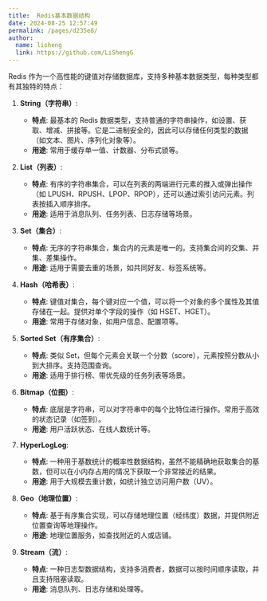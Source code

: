 ```yaml
---
title:  Redis基本数据结构
date: 2024-08-25 12:57:49
permalink: /pages/d235e8/
author: 
  name: lisheng
  link: https://github.com/LiShengG
---
```



Redis 作为一个高性能的键值对存储数据库，支持多种基本数据类型，每种类型都有其独特的特点：

1. **String（字符串）**:
   - **特点**: 最基本的 Redis 数据类型，支持普通的字符串操作，如设置、获取、增减、拼接等。它是二进制安全的，因此可以存储任何类型的数据（如文本、图片、序列化对象等）。
   - **用途**: 常用于缓存单一值、计数器、分布式锁等。

2. **List（列表）**:
   - **特点**: 有序的字符串集合，可以在列表的两端进行元素的推入或弹出操作（如 LPUSH、RPUSH、LPOP、RPOP），还可以通过索引访问元素。列表按插入顺序排序。
   - **用途**: 适用于消息队列、任务列表、日志存储等场景。

3. **Set（集合）**:
   - **特点**: 无序的字符串集合，集合内的元素是唯一的。支持集合间的交集、并集、差集操作。
   - **用途**: 适用于需要去重的场景，如共同好友、标签系统等。

4. **Hash（哈希表）**:
   - **特点**: 键值对集合，每个键对应一个值，可以将一个对象的多个属性及其值存储在一起。提供对单个字段的操作（如 HSET、HGET）。
   - **用途**: 常用于存储对象，如用户信息、配置项等。

5. **Sorted Set（有序集合）**:
   - **特点**: 类似 Set，但每个元素会关联一个分数（score），元素按照分数从小到大排序。支持范围查询。
   - **用途**: 适用于排行榜、带优先级的任务列表等场景。

6. **Bitmap（位图）**:
   - **特点**: 底层是字符串，可以对字符串中的每个比特位进行操作。常用于高效的状态记录（如签到）。
   - **用途**: 用户活跃状态、在线人数统计等。

7. **HyperLogLog**:
   - **特点**: 一种用于基数统计的概率性数据结构，虽然不能精确地获取集合的基数，但可以在小内存占用的情况下获取一个非常接近的结果。
   - **用途**: 用于大规模去重计数，如统计独立访问用户数（UV）。

8. **Geo（地理位置）**:
   - **特点**: 基于有序集合实现，可以存储地理位置（经纬度）数据，并提供附近位置查询等地理操作。
   - **用途**: 地理位置服务，如查找附近的人或店铺。

9. **Stream（流）**:
   - **特点**: 一种日志型数据结构，支持多消费者，数据可以按时间顺序读取，并且支持阻塞读取。
   - **用途**: 消息队列、日志存储和处理等。
